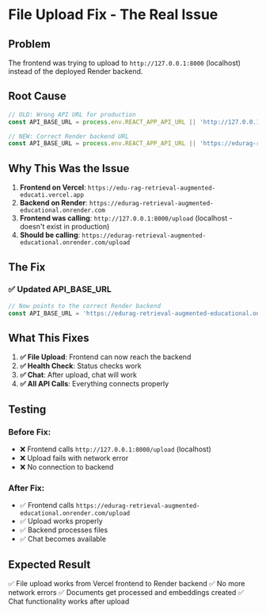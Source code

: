 # File Upload Fix - The Real Issue

## Problem
The frontend was trying to upload to `http://127.0.0.1:8000` (localhost) instead of the deployed Render backend.

## Root Cause
```javascript
// OLD: Wrong API URL for production
const API_BASE_URL = process.env.REACT_APP_API_URL || 'http://127.0.0.1:8000';

// NEW: Correct Render backend URL
const API_BASE_URL = process.env.REACT_APP_API_URL || 'https://edurag-retrieval-augmented-educational.onrender.com';
```

## Why This Was the Issue

1. **Frontend on Vercel**: `https://edu-rag-retrieval-augmented-educati.vercel.app`
2. **Backend on Render**: `https://edurag-retrieval-augmented-educational.onrender.com`
3. **Frontend was calling**: `http://127.0.0.1:8000/upload` (localhost - doesn't exist in production)
4. **Should be calling**: `https://edurag-retrieval-augmented-educational.onrender.com/upload`

## The Fix

### ✅ **Updated API_BASE_URL**
```javascript
// Now points to the correct Render backend
const API_BASE_URL = 'https://edurag-retrieval-augmented-educational.onrender.com';
```

## What This Fixes

1. **✅ File Upload**: Frontend can now reach the backend
2. **✅ Health Check**: Status checks work
3. **✅ Chat**: After upload, chat will work
4. **✅ All API Calls**: Everything connects properly

## Testing

### Before Fix:
- ❌ Frontend calls `http://127.0.0.1:8000/upload` (localhost)
- ❌ Upload fails with network error
- ❌ No connection to backend

### After Fix:
- ✅ Frontend calls `https://edurag-retrieval-augmented-educational.onrender.com/upload`
- ✅ Upload works properly
- ✅ Backend processes files
- ✅ Chat becomes available

## Expected Result
✅ File upload works from Vercel frontend to Render backend
✅ No more network errors
✅ Documents get processed and embeddings created
✅ Chat functionality works after upload
